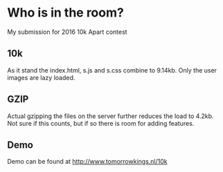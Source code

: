 # Who is in the room?
My submission for 2016 10k Apart contest

## 10k
As it stand the index.html, s.js and s.css combine to 9.14kb.
Only the user images are lazy loaded.

## GZIP
Actual gzipping the files on the server further reduces the load to 4.2kb. Not sure if this counts, but if so there is room for adding features.

## Demo
Demo can be found at http://www.tomorrowkings.nl/10k

